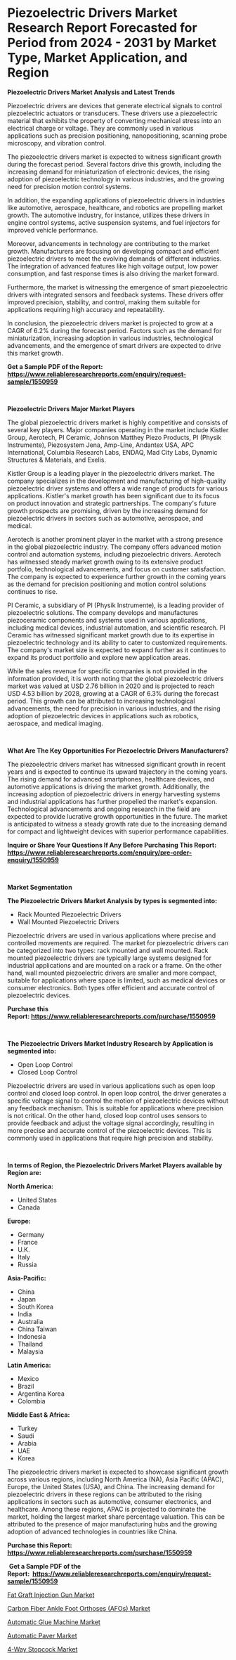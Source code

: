 <p><h1>Piezoelectric Drivers Market Research Report Forecasted for Period from 2024 -  2031 by Market Type, Market Application, and Region</h1></p><p><strong>Piezoelectric Drivers Market Analysis and Latest Trends</strong></p>
<p><p>Piezoelectric drivers are devices that generate electrical signals to control piezoelectric actuators or transducers. These drivers use a piezoelectric material that exhibits the property of converting mechanical stress into an electrical charge or voltage. They are commonly used in various applications such as precision positioning, nanopositioning, scanning probe microscopy, and vibration control.</p><p>The piezoelectric drivers market is expected to witness significant growth during the forecast period. Several factors drive this growth, including the increasing demand for miniaturization of electronic devices, the rising adoption of piezoelectric technology in various industries, and the growing need for precision motion control systems.</p><p>In addition, the expanding applications of piezoelectric drivers in industries like automotive, aerospace, healthcare, and robotics are propelling market growth. The automotive industry, for instance, utilizes these drivers in engine control systems, active suspension systems, and fuel injectors for improved vehicle performance.</p><p>Moreover, advancements in technology are contributing to the market growth. Manufacturers are focusing on developing compact and efficient piezoelectric drivers to meet the evolving demands of different industries. The integration of advanced features like high voltage output, low power consumption, and fast response times is also driving the market forward.</p><p>Furthermore, the market is witnessing the emergence of smart piezoelectric drivers with integrated sensors and feedback systems. These drivers offer improved precision, stability, and control, making them suitable for applications requiring high accuracy and repeatability.</p><p>In conclusion, the piezoelectric drivers market is projected to grow at a CAGR of 6.2% during the forecast period. Factors such as the demand for miniaturization, increasing adoption in various industries, technological advancements, and the emergence of smart drivers are expected to drive this market growth.</p></p>
<p><strong>Get a Sample PDF of the Report:&nbsp; <a href="https://www.reliableresearchreports.com/enquiry/request-sample/1550959">https://www.reliableresearchreports.com/enquiry/request-sample/1550959</a></strong></p>
<p>&nbsp;</p>
<p><strong>Piezoelectric Drivers Major Market Players</strong></p>
<p><p>The global piezoelectric drivers market is highly competitive and consists of several key players. Major companies operating in the market include Kistler Group, Aerotech, PI Ceramic, Johnson Matthey Piezo Products, PI (Physik Instrumente), Piezosystem Jena, Amp-Line, Andantex USA, APC International, Columbia Research Labs, ENDAQ, Mad City Labs, Dynamic Structures & Materials, and Exelis.</p><p>Kistler Group is a leading player in the piezoelectric drivers market. The company specializes in the development and manufacturing of high-quality piezoelectric driver systems and offers a wide range of products for various applications. Kistler's market growth has been significant due to its focus on product innovation and strategic partnerships. The company's future growth prospects are promising, driven by the increasing demand for piezoelectric drivers in sectors such as automotive, aerospace, and medical.</p><p>Aerotech is another prominent player in the market with a strong presence in the global piezoelectric industry. The company offers advanced motion control and automation systems, including piezoelectric drivers. Aerotech has witnessed steady market growth owing to its extensive product portfolio, technological advancements, and focus on customer satisfaction. The company is expected to experience further growth in the coming years as the demand for precision positioning and motion control solutions continues to rise.</p><p>PI Ceramic, a subsidiary of PI (Physik Instrumente), is a leading provider of piezoelectric solutions. The company develops and manufactures piezoceramic components and systems used in various applications, including medical devices, industrial automation, and scientific research. PI Ceramic has witnessed significant market growth due to its expertise in piezoelectric technology and its ability to cater to customized requirements. The company's market size is expected to expand further as it continues to expand its product portfolio and explore new application areas.</p><p>While the sales revenue for specific companies is not provided in the information provided, it is worth noting that the global piezoelectric drivers market was valued at USD 2.76 billion in 2020 and is projected to reach USD 4.53 billion by 2028, growing at a CAGR of 6.3% during the forecast period. This growth can be attributed to increasing technological advancements, the need for precision in various industries, and the rising adoption of piezoelectric devices in applications such as robotics, aerospace, and medical imaging.</p></p>
<p>&nbsp;</p>
<p><strong>What Are The Key Opportunities For Piezoelectric Drivers Manufacturers?</strong></p>
<p><p>The piezoelectric drivers market has witnessed significant growth in recent years and is expected to continue its upward trajectory in the coming years. The rising demand for advanced smartphones, healthcare devices, and automotive applications is driving the market growth. Additionally, the increasing adoption of piezoelectric drivers in energy harvesting systems and industrial applications has further propelled the market's expansion. Technological advancements and ongoing research in the field are expected to provide lucrative growth opportunities in the future. The market is anticipated to witness a steady growth rate due to the increasing demand for compact and lightweight devices with superior performance capabilities.</p></p>
<p><strong>Inquire or Share Your Questions If Any Before Purchasing This Report: <a href="https://www.reliableresearchreports.com/enquiry/pre-order-enquiry/1550959">https://www.reliableresearchreports.com/enquiry/pre-order-enquiry/1550959</a></strong></p>
<p>&nbsp;</p>
<p><strong>Market Segmentation</strong></p>
<p><strong>The Piezoelectric Drivers Market Analysis by types is segmented into:</strong></p>
<p><ul><li>Rack Mounted Piezoelectric Drivers</li><li>Wall Mounted Piezoelectric Drivers</li></ul></p>
<p><p>Piezoelectric drivers are used in various applications where precise and controlled movements are required. The market for piezoelectric drivers can be categorized into two types: rack mounted and wall mounted. Rack mounted piezoelectric drivers are typically large systems designed for industrial applications and are mounted on a rack or a frame. On the other hand, wall mounted piezoelectric drivers are smaller and more compact, suitable for applications where space is limited, such as medical devices or consumer electronics. Both types offer efficient and accurate control of piezoelectric devices.</p></p>
<p><strong>Purchase this Report:&nbsp;<a href="https://www.reliableresearchreports.com/purchase/1550959">https://www.reliableresearchreports.com/purchase/1550959</a></strong></p>
<p>&nbsp;</p>
<p><strong>The Piezoelectric Drivers Market Industry Research by Application is segmented into:</strong></p>
<p><ul><li>Open Loop Control</li><li>Closed Loop Control</li></ul></p>
<p><p>Piezoelectric drivers are used in various applications such as open loop control and closed loop control. In open loop control, the driver generates a specific voltage signal to control the motion of piezoelectric devices without any feedback mechanism. This is suitable for applications where precision is not critical. On the other hand, closed loop control uses sensors to provide feedback and adjust the voltage signal accordingly, resulting in more precise and accurate control of the piezoelectric devices. This is commonly used in applications that require high precision and stability.</p></p>
<p>&nbsp;</p>
<p><strong>In terms of Region, the Piezoelectric Drivers Market Players available by Region are:</strong></p>
<p>
    <p> <strong> North America: </strong>
        <ul>
            <li>United States</li>
            <li>Canada</li>
        </ul>
        </p> 
    <p> <strong> Europe: </strong>
        <ul>
            <li>Germany</li>
            <li>France</li>
            <li>U.K.</li>
            <li>Italy</li>
            <li>Russia</li>
        </ul>
        </p> 
    <p> <strong> Asia-Pacific: </strong>
        <ul>
            <li>China</li>
            <li>Japan</li>
            <li>South Korea</li>
            <li>India</li>
            <li>Australia</li>
            <li>China Taiwan</li>
            <li>Indonesia</li>
            <li>Thailand</li>
            <li>Malaysia</li>
        </ul>
        </p> 
    <p> <strong> Latin America: </strong>
        <ul>
            <li>Mexico</li>
            <li>Brazil</li>
            <li>Argentina Korea</li>
            <li>Colombia</li>
        </ul>
        </p> 
    <p> <strong> Middle East & Africa: </strong>
        <ul>
            <li>Turkey</li>
            <li>Saudi</li>
            <li>Arabia</li>
            <li>UAE</li>
            <li>Korea</li>
        </ul>
    </p>
    </p>
<p><p>The piezoelectric drivers market is expected to showcase significant growth across various regions, including North America (NA), Asia Pacific (APAC), Europe, the United States (USA), and China. The increasing demand for piezoelectric drivers in these regions can be attributed to the rising applications in sectors such as automotive, consumer electronics, and healthcare. Among these regions, APAC is projected to dominate the market, holding the largest market share percentage valuation. This can be attributed to the presence of major manufacturing hubs and the growing adoption of advanced technologies in countries like China.</p></p>
<p><strong>Purchase this Report: <a href="https://www.reliableresearchreports.com/purchase/1550959">https://www.reliableresearchreports.com/purchase/1550959</a></strong></p>
<p>&nbsp;<strong>Get a Sample PDF of the Report:&nbsp;&nbsp;<a href="https://www.reliableresearchreports.com/enquiry/request-sample/1550959">https://www.reliableresearchreports.com/enquiry/request-sample/1550959</a></strong></p>
<p><strong></strong></p>
<p><p><a href="https://medium.com/@isidrowolff1966/fat-graft-injection-gun-market-insight-market-trends-growth-forecasted-from-2023-to-2030-e7107aa6020e">Fat Graft Injection Gun Market</a></p><p><a href="https://medium.com/@isidrowolff1966/decoding-carbon-fiber-ankle-foot-orthoses-afos-market-metrics-market-share-trends-and-growth-efb739fa8d6c">Carbon Fiber Ankle Foot Orthoses (AFOs) Market</a></p><p><a href="https://github.com/CliffMedina6/Market-Research-Report-List-2/blob/main/automatic-glue-machine-market.md">Automatic Glue Machine Market</a></p><p><a href="https://github.com/PeterParrish5/Market-Research-Report-List-2/blob/main/automatic-paver-market.md">Automatic Paver Market</a></p><p><a href="https://medium.com/@isidrowolff1966/4-way-stopcock-market-size-reveals-the-best-marketing-channels-in-global-industry-a88babc92a41">4-Way Stopcock Market</a></p></p>